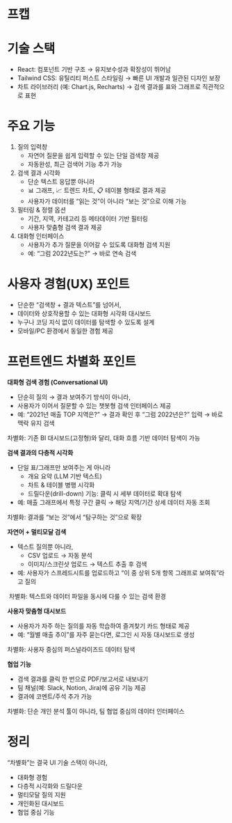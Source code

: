 # 프캡

# **기술 스택**

- React: 컴포넌트 기반 구조 → 유지보수성과 확장성이 뛰어남
- Tailwind CSS: 유틸리티 퍼스트 스타일링 → 빠른 UI 개발과 일관된 디자인 보장
- 차트 라이브러리 (예: Chart.js, Recharts) → 검색 결과를 표와 그래프로 직관적으로 표현

# **주요 기능**

1. 질의 입력창
    - 자연어 질문을 쉽게 입력할 수 있는 단일 검색창 제공
    - 자동완성, 최근 검색어 기능 추가 가능
2. 검색 결과 시각화
    - 단순 텍스트 응답뿐 아니라
    - 📊 그래프, 📈 트렌드 차트, 📋 테이블 형태로 결과 제공
    - 사용자가 데이터를 “읽는 것”이 아니라 “보는 것”으로 이해 가능
3. 필터링 & 정렬 옵션
    - 기간, 지역, 카테고리 등 메타데이터 기반 필터링
    - 사용자 맞춤형 검색 결과 제공
4. 대화형 인터페이스
    - 사용자가 추가 질문을 이어갈 수 있도록 대화형 검색 지원
    - 예: “그럼 2022년도는?” → 바로 연속 검색

# **사용자 경험(UX) 포인트**

- 단순한 “검색창 + 결과 텍스트”를 넘어서,
- 데이터와 상호작용할 수 있는 대화형 시각화 대시보드
- 누구나 코딩 지식 없이 데이터를 탐색할 수 있도록 설계
- 모바일/PC 환경에서 동일한 경험 제공

# **프런트엔드 차별화 포인트**

**대화형 검색 경험 (Conversational UI)**

- 단순히 질의 → 결과 보여주기 방식이 아니라,
- 사용자가 이어서 질문할 수 있는 챗봇형 검색 인터페이스 제공
- 예: “2021년 매출 TOP 지역은?” → 결과 확인 후 “그럼 2022년은?” 입력 → 바로 맥락 유지 검색

 차별화: 기존 BI 대시보드(고정형)와 달리, 대화 흐름 기반 데이터 탐색이 가능

**검색 결과의 다층적 시각화**

- 단일 표/그래프만 보여주는 게 아니라
    - 개요 요약 (LLM 기반 텍스트)
    - 차트 & 테이블 병행 시각화
    - 드릴다운(drill-down) 기능: 클릭 시 세부 데이터로 확대 탐색
- 예: 매출 그래프에서 특정 구간 클릭 → 해당 지역/기간 상세 데이터 자동 조회

 차별화: 결과를 “보는 것”에서 “탐구하는 것”으로 확장

**자연어 + 멀티모달 검색**

- 텍스트 질의뿐 아니라,
    - CSV 업로드 → 자동 분석
    - 이미지/스크린샷 업로드 → 텍스트 추출 후 검색
- 예: 사용자가 스프레드시트를 업로드하고 “이 중 상위 5개 항목 그래프로 보여줘”라고 질의

 차별화: 텍스트와 데이터 파일을 동시에 다룰 수 있는 검색 환경

**사용자 맞춤형 대시보드**

- 사용자가 자주 하는 질의를 자동 학습하여 즐겨찾기 카드 형태로 제공
- 예: “월별 매출 추이”를 자주 묻는다면, 로그인 시 자동 대시보드로 생성

차별화: 사용자 중심의 퍼스널라이즈드 데이터 탐색

**협업 기능**

- 검색 결과를 클릭 한 번으로 PDF/보고서로 내보내기
- 팀 채널(예: Slack, Notion, Jira)에 공유 기능 제공
- 결과에 코멘트/주석 추가 가능

차별화: 단순 개인 분석 툴이 아니라, 팀 협업 중심의 데이터 인터페이스

# **정리**

 “차별화”는 결국 UI 기술 스택이 아니라,

- 대화형 경험
- 다층적 시각화와 드릴다운
- 멀티모달 질의 지원
- 개인화된 대시보드
- 협업 중심 기능